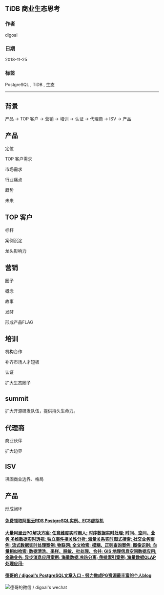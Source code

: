 ## TiDB 商业生态思考  
                                                                                         
### 作者                                                                                         
digoal                                                                                         
                                                                                         
### 日期                                                                                         
2018-11-25                                                                                     
                                                                                         
### 标签                                                                                         
PostgreSQL , TiDB , 生态      
                                                                                         
----                                                                                         
                                                                                         
## 背景        
  
产品 -> TOP 客户 -> 营销 -> 培训 -> 认证 -> 代理商 -> ISV -> 产品  
  
  
## 产品  
  
定位  
  
TOP 客户需求  
  
市场需求  
  
行业痛点  
  
趋势  
  
未来  
  
## TOP 客户  
标杆  
  
案例沉淀  
  
龙头影响力  
  
## 营销  
  
圈子  
  
概念  
  
故事  
  
发酵  
  
形成产品FLAG  
  
## 培训  
机构合作  
  
补齐市场人才短板  
  
认证  
  
扩大生态圈子  
  
## summit
扩大开源研发队伍，提供持久生命力。    
  
## 代理商  
  
商业伙伴  
  
扩大边界  
  
## ISV  
  
巩固商业边界、格局  
  
## 产品  
  
形成闭环  
  
     
  
  
  
  
  
  
  
  
  
  
  
  
  
  
  
  
  
  
  
  
  
  
  
  
  
  
  
  
  
  
  
  
  
#### [免费领取阿里云RDS PostgreSQL实例、ECS虚拟机](https://www.aliyun.com/database/postgresqlactivity "57258f76c37864c6e6d23383d05714ea")
  
  
#### [大量阿里云PG解决方案: 任意维度实时圈人; 时序数据实时处理; 时间、空间、业务 多维数据实时透视; 独立事件相关性分析; 海量关系实时图式搜索; 社交业务案例; 流式数据实时处理案例; 物联网; 全文检索; 模糊、正则查询案例; 图像识别; 向量相似检索; 数据清洗、采样、脱敏、批处理、合并; GIS 地理信息空间数据应用; 金融业务; 异步消息应用案例; 海量数据 冷热分离; 倒排索引案例; 海量数据OLAP处理应用;](https://yq.aliyun.com/topic/118 "40cff096e9ed7122c512b35d8561d9c8")
  
  
#### [德哥的 / digoal's PostgreSQL文章入口 - 努力做成PG资源最丰富的个人blog](https://github.com/digoal/blog/blob/master/README.md "22709685feb7cab07d30f30387f0a9ae")
  
  
![德哥的微信 / digoal's wechat](../pic/digoal_weixin.jpg "f7ad92eeba24523fd47a6e1a0e691b59")
  
